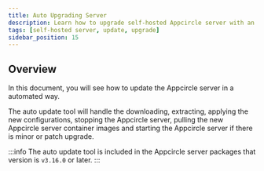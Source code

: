 ```yaml
---
title: Auto Upgrading Server
description: Learn how to upgrade self-hosted Appcircle server with an automated way.
tags: [self-hosted server, update, upgrade]
sidebar_position: 15
---
```


## Overview

In this document, you will see how to update the Appcircle server in a automated way.

The auto update tool will handle the downloading, extracting, applying the new configurations, stopping the Appcircle server, pulling the new Appcircle server container images and starting the Appcircle server if there is minor or patch upgrade.

:::info
The auto update tool is included in the Appcircle server packages that version is `v3.16.0` or later.
:::

##
